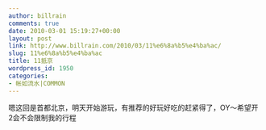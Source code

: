 ```yaml
---
author: billrain
comments: true
date: 2010-03-01 15:19:27+00:00
layout: post
link: http://www.billrain.com/2010/03/11%e6%8a%b5%e4%ba%ac/
slug: 11%e6%8a%b5%e4%ba%ac
title: 11抵京
wordpress_id: 1950
categories:
- 帐如流水|COMMON
---
```


嗯这回是首都北京，明天开始游玩，有推荐的好玩好吃的赶紧得了，OY～希望开2会不会限制我的行程
